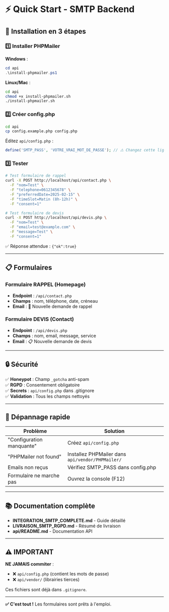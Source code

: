 # ⚡ Quick Start - SMTP Backend

## 🚀 Installation en 3 étapes

### 1️⃣ Installer PHPMailer

**Windows** :
```powershell
cd api
.\install-phpmailer.ps1
```

**Linux/Mac** :
```bash
cd api
chmod +x install-phpmailer.sh
./install-phpmailer.sh
```

### 2️⃣ Créer config.php

```bash
cd api
cp config.example.php config.php
```

Éditez `api/config.php` :
```php
define('SMTP_PASS', 'VOTRE_VRAI_MOT_DE_PASSE'); // ⚠️ Changez cette ligne
```

### 3️⃣ Tester

```bash
# Test formulaire de rappel
curl -X POST http://localhost/api/contact.php \
  -F "nom=Test" \
  -F "telephone=0612345678" \
  -F "preferredDate=2025-02-15" \
  -F "timeSlot=Matin (8h-12h)" \
  -F "consent=1"

# Test formulaire de devis
curl -X POST http://localhost/api/devis.php \
  -F "nom=Test" \
  -F "email=test@example.com" \
  -F "message=Test" \
  -F "consent=1"
```

✅ Réponse attendue : `{"ok":true}`

---

## 📋 Formulaires

### Formulaire RAPPEL (Homepage)
- **Endpoint** : `/api/contact.php`
- **Champs** : nom, téléphone, date, créneau
- **Email** : 🔔 Nouvelle demande de rappel

### Formulaire DEVIS (Contact)
- **Endpoint** : `/api/devis.php`
- **Champs** : nom, email, message, service
- **Email** : 📋 Nouvelle demande de devis

---

## 🔒 Sécurité

✅ **Honeypot** : Champ `_gotcha` anti-spam  
✅ **RGPD** : Consentement obligatoire  
✅ **Secrets** : `api/config.php` dans .gitignore  
✅ **Validation** : Tous les champs nettoyés  

---

## 🐛 Dépannage rapide

| Problème | Solution |
|----------|----------|
| "Configuration manquante" | Créez `api/config.php` |
| "PHPMailer not found" | Installez PHPMailer dans `api/vendor/PHPMailer/` |
| Emails non reçus | Vérifiez SMTP_PASS dans config.php |
| Formulaire ne marche pas | Ouvrez la console (F12) |

---

## 📚 Documentation complète

- **INTEGRATION_SMTP_COMPLETE.md** - Guide détaillé
- **LIVRAISON_SMTP_RGPD.md** - Résumé de livraison
- **api/README.md** - Documentation API

---

## ⚠️ IMPORTANT

**NE JAMAIS commiter** :
- ❌ `api/config.php` (contient les mots de passe)
- ❌ `api/vendor/` (librairies tierces)

Ces fichiers sont déjà dans `.gitignore`.

---

**✅ C'est tout !** Les formulaires sont prêts à l'emploi.